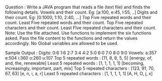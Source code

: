 Question : 
Write a JAVA program that reads a file (text file) and finds the following details.
Vowels and their count. Eg: [a:100, e:45, I:55, ..]
Digits and their count. Eg: [0:1000, 1:10, 2:40, ...]
Top Five repeated words and their count.
Least Five repeated words and their count.
Top Five repeated characters and their count.
Least FIve repeated characters and their count.
Note:
Use the file attached.
Use functions to implement the six functions asked.
Pass the file content to the functions and return the values accordingly.
No Global variables are allowed to be used.

Sample Output : 
Digits:
0:6
1:6
2:7
3:4
4:2
5:0
6:0
7:0
8:0
9:0
Vowels:
a:357
e:504
i:360
o:260
u:107
Top 5 repeated words :
[11, 8, 8, 5, 5]
[energy, of, and, the, renewable]
Least 5 repeated words :
[1, 1, 1, 1, 1]
[becoming, increasingly, important, part, mix]
Top 5 repeated characters :
[123, 91, 70, 67, 63]
[e, n, i, a, r]
Least 5 repeated characters :
[1, 1, 1, 1, 1]
[A, H, O, j, x]